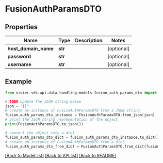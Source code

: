 # FusionAuthParamsDTO


## Properties

Name | Type | Description | Notes
------------ | ------------- | ------------- | -------------
**host_domain_name** | **str** |  | [optional] 
**password** | **str** |  | [optional] 
**username** | **str** |  | [optional] 

## Example

```python
from visier.sdk.api.data_handling.models.fusion_auth_params_dto import FusionAuthParamsDTO

# TODO update the JSON string below
json = "{}"
# create an instance of FusionAuthParamsDTO from a JSON string
fusion_auth_params_dto_instance = FusionAuthParamsDTO.from_json(json)
# print the JSON string representation of the object
print(FusionAuthParamsDTO.to_json())

# convert the object into a dict
fusion_auth_params_dto_dict = fusion_auth_params_dto_instance.to_dict()
# create an instance of FusionAuthParamsDTO from a dict
fusion_auth_params_dto_from_dict = FusionAuthParamsDTO.from_dict(fusion_auth_params_dto_dict)
```
[[Back to Model list]](../README.md#documentation-for-models) [[Back to API list]](../README.md#documentation-for-api-endpoints) [[Back to README]](../README.md)


